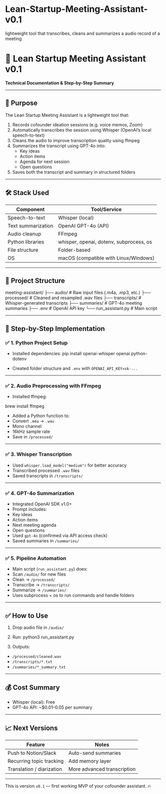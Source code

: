 # Lean-Startup-Meeting-Assistant-v0.1
lightweight tool that transcribes, cleans and summarizes a audio record of a meeting

# 🚀 Lean Startup Meeting Assistant v0.1  
**Technical Documentation & Step-by-Step Summary**

---

## 🎯 Purpose

The Lean Startup Meeting Assistant is a lightweight tool that:
1. Records cofounder ideation sessions (e.g. voice memos, Zoom)
2. Automatically transcribes the session using Whisper (OpenAI’s local speech-to-text)
3. Cleans the audio to improve transcription quality using ffmpeg
4. Summarizes the transcript using GPT-4o into:
   - Key ideas
   - Action items
   - Agenda for next session
   - Open questions
5. Saves both the transcript and summary in structured folders

---

## 🛠️ Stack Used

| Component             | Tool/Service         |
|----------------------|----------------------|
| Speech-to-text       | Whisper (local)      |
| Text summarization   | OpenAI GPT-4o (API)  |
| Audio cleanup        | FFmpeg               |
| Python libraries     | whisper, openai, dotenv, subprocess, os |
| File structure       | Folder-based         |
| OS                   | macOS (compatible with Linux/Windows) |

---

## 📁 Project Structure

meeting-assistant/
├── audio/ # Raw input files (.m4a, .mp3, etc.)
├── processed/ # Cleaned and resampled .wav files
├── transcripts/ # Whisper-generated transcripts
├── summaries/ # GPT-4o meeting summaries
├── .env # OpenAI API key
└── run_assistant.py # Main script

---

## 🧱 Step-by-Step Implementation

### ✅ 1. Python Project Setup

- Installed dependencies:
pip install openai-whisper openai python-dotenv

- Created folder structure and `.env` with `OPENAI_API_KEY=sk-...`

---

### ✅ 2. Audio Preprocessing with FFmpeg

- Installed ffmpeg:

brew install ffmpeg

- Added a Python function to:
- Convert `.m4a` → `.wav`
- Mono channel
- 16kHz sample rate
- Save in `/processed/`

---

### ✅ 3. Whisper Transcription

- Used `whisper.load_model("medium")` for better accuracy
- Transcribed processed `.wav` files
- Saved transcripts in `/transcripts/`

---

### ✅ 4. GPT-4o Summarization

- Integrated OpenAI SDK v1.0+
- Prompt includes:
- Key ideas
- Action items
- Next meeting agenda
- Open questions
- Used `gpt-4o` (confirmed via API access check)
- Saved summaries in `/summaries/`

---

### ✅ 5. Pipeline Automation

- Main script (`run_assistant.py`) does:
- Scan `/audio/` for new files
- Clean → `/processed/`
- Transcribe → `/transcripts/`
- Summarize → `/summaries/`
- Uses subprocess + os to run commands and handle folders

---

## ✅ How to Use

1. Drop audio file in `/audio/`
2. Run: python3 run_assistant.py


3. Outputs:
- `/processed/cleaned.wav`
- `/transcripts/*.txt`
- `/summaries/*_summary.txt`

---

## 💰 Cost Summary

- Whisper (local): Free
- GPT-4o API: ~$0.01–0.05 per summary

---

## 📈 Next Versions

| Feature                | Notes                        |
|------------------------|------------------------------|
| Push to Notion/Slack   | Auto-send summaries           |
| Recurring topic tracking | Add memory layer            |
| Translation / diarization | More advanced transcription |

---

This is version `v0.1` — first working MVP of your cofounder assistant. 🔥




